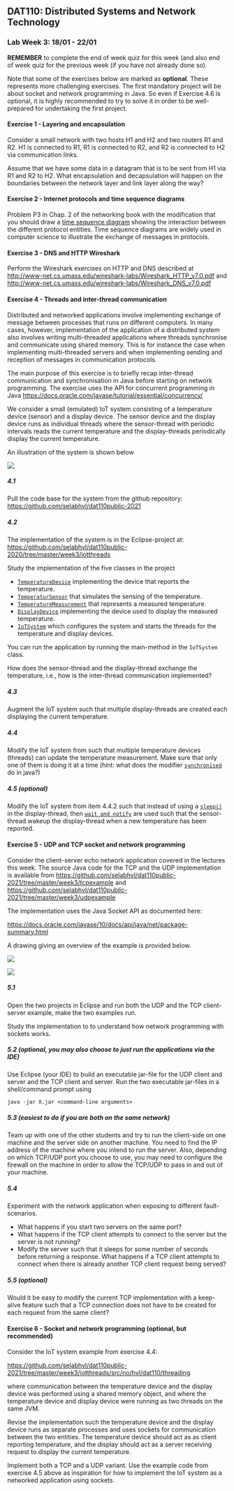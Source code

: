## DAT110: Distributed Systems and Network Technology

### Lab Week 3: 18/01 - 22/01

**REMEMBER** to complete the end of week quiz for this week (and also end of week quiz for the previous week (if you have not already done so).

Note that some of the exercises below are marked as **optional**. These represents more challenging exercises. The first mandatory project will be about socket and network programming in Java. So even if Exercise 4.6 is optional, it is highly recommended to try to solve it in order to be well-prepared for undertaking the first project.

#### Exercise 1 - Layering and encapsulation

Consider a small network with two hosts H1 and H2 and two routers R1 and R2. H1 is connected to R1, R1 is connected to R2, and R2 is connected to H2 via communication links.

Assume that we have some data in a datagram that is to be sent from H1 via R1 and R2 to H2. What encapsulation and decapsulation will happen on the boundaries between the network layer and link layer along the way?

#### Exercise 2 - Internet protocols and time sequence diagrams

Problem P3 in Chap. 2 of the networking book with the modification that you should draw a [time sequence diagram]( https://en.wikipedia.org/wiki/Sequence_diagram) showing the interaction between the different protocol entities. Time sequence diagrams are widely used in computer science to illustrate the exchange of messages in protocols.

#### Exercise 3 - DNS and HTTP Wireshark

Perform the Wireshark exercises on HTTP and DNS described at http://www-net.cs.umass.edu/wireshark-labs/Wireshark_HTTP_v7.0.pdf and http://www-net.cs.umass.edu/wireshark-labs/Wireshark_DNS_v7.0.pdf

#### Exercise 4 - Threads and inter-thread communication

Distributed and networked applications involve implementing exchange of message between processes that runs on different computers. In many cases, however, implementation of the application of a distributed system also involves writing multi-threaded applications where threads synchronise and communicate using shared memory. This is for instance the case when implementing multi-threaded servers and when implementing sending and reception of messages in communication protocols.

The main purpose of this exercise is to briefly recap inter-thread communication and synchronisation in Java before starting on network programming. The exercise uses the API for concurrent programming in Java https://docs.oracle.com/javase/tutorial/essential/concurrency/

We consider a small (emulated) IoT system consisting of a temperature device (sensor) and a display device. The sensor device and the display device runs as individual threads where the sensor-thread with periodic intervals reads the current temperature and the display-threads periodically display the current temperature.

An illustration of the system is shown below

![](iotthreads/iotsystem.jpg)


##### 4.1

Pull the code base for the system from the github repository: https://github.com/selabhvl/dat110public-2021

##### 4.2

The implementation of the system is in the Eclipse-project at: https://github.com/selabhvl/dat110public-2020/tree/master/week3/iotthreads

Study the implementation of the five classes in the project

- [`TemperatureDevice`](https://github.com/selabhvl/dat110public-2021/blob/master/week3/iotthreads/src/no/hvl/dat110/threading/TemperatureDevice.java) implementing the device that reports the temperature.
- [`TemperaturSensor`](https://github.com/selabhvl/dat110public-2021/blob/master/week3/iotthreads/src/no/hvl/dat110/threading/TemperatureSensor.java) that simulates the sensing of the temperature.
- [`TemperatureMeasurement`](https://github.com/selabhvl/dat110public-2021/blob/master/week3/iotthreads/src/no/hvl/dat110/threading/TemperatureMeasurement.java) that represents a measured temperature.
- [`DisplayDevice`](https://github.com/selabhvl/dat110public-2021/blob/master/week3/iotthreads/src/no/hvl/dat110/threading/DisplayDevice.java) implementing the device used to display the measured temperature.
- [`IoTSystem`](https://github.com/selabhvl/dat110public-2021/blob/master/week3/iotthreads/src/no/hvl/dat110/threading/IoTSystem.java) which configures the system and starts the threads for the temperature and display devices.

You can run the application by running the main-method in the `IoTSystem` class.

How does the sensor-thread and the display-thread exchange the temperature, i.e., how is the inter-thread communication implemented?

##### 4.3

Augment the IoT system such that multiple display-threads are created each displaying the current temperature.

##### 4.4

Modify the IoT system from such that multiple temperature devices (threads) can update the temperature measurement. Make sure that only one of them is doing it at a time (hint: what does the modifier [`synchronised`](https://docs.oracle.com/javase/tutorial/essential/concurrency/syncmeth.html) do in java?)

##### 4.5 (optional)

Modify the IoT system from item 4.4.2 such that instead of using a [`sleep()`](https://docs.oracle.com/javase/tutorial/essential/concurrency/sleep.html) in the display-thread, then [`wait and notify`](https://docs.oracle.com/javase/tutorial/essential/concurrency/guardmeth.html) are used such that the sensor-thread wakeup the display-thread when a new temperature has been reported.

#### Exercise 5 - UDP and TCP socket and network programming

Consider the client-server echo network application covered in the lectures this week. The source Java code for the TCP and the UDP implementation is available from https://github.com/selabhvl/dat110public-2021/tree/master/week3/tcpexample and https://github.com/selabhvl/dat110public-2021/tree/master/week3/udpexample

The implementation uses the Java Socket API as documented here:

https://docs.oracle.com/javase/10/docs/api/java/net/package-summary.html

A drawing giving an overview of the example is provided below.

![](assets/markdown-img-paste-20200122144706694.png)

![](assets/markdown-img-paste-20200122144242467.png)

##### 5.1

Open the two projects in Eclipse and run both the UDP and the TCP client-server example, make the two examples run.

Study the implementation to to understand how network programming with sockets works.

##### 5.2 (optional, you may also choose to just run the applications via the IDE)

Use Eclipse (your IDE) to build an executable jar-file for the UDP client and server and the TCP client and server. Run the two executable jar-files in a shell/command prompt using

`
java -jar X.jar <command-line arguments>
`

##### 5.3 (easiest to do if you are both on the same network)

Team up with one of the other students and try to run the client-side on one machine and the server side on another machine. You need to find the IP address of the machine where you intend to run the server. Also, depending on which TCP/UDP port you choose to use, you may need to configure the firewall on the machine in order to allow the TCP/UDP to pass in and out of your machine.

##### 5.4

Experiment with the network application when exposing to different fault-scenarios.

- What happens if you start two servers on the same port?
- What happens if the TCP client attempts to connect to the server but the server is not running?
- Modify the server such that it sleeps for some number of seconds before returning a response. What happens if a TCP client attempts to connect when there is already another TCP client request being served?

##### 5.5 (optional)

Would it be easy to modify the current TCP implementation with a keep-alive feature such that a TCP connection does not have to be created for each request from the same client?

#### Exercise 6 - Socket and network programming (optional, but recommended)

Consider the IoT system example from exercise 4.4:

https://github.com/selabhvl/dat110public-2021/tree/master/week3/iotthreads/src/no/hvl/dat110/threading

where communication between the temperature device and the display device was performed using a shared memory object, and where the temperature device and display device were running as two threads on the same JVM.

Revise the implementation such the temperature device and the display device runs as separate processes and uses sockets for communication between the two entities. The temperature device should act as as client reporting temperature, and the display should act as a server receiving request to display the current temperature.

Implement both a TCP and a UDP variant. Use the example code from exercise 4.5 above as inspiration for how to implement the IoT system as a networked application using sockets.
